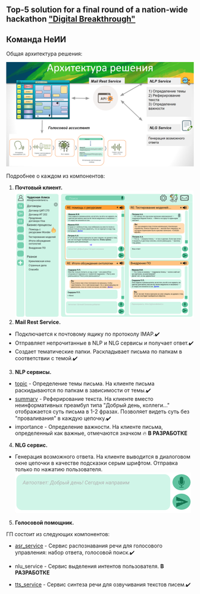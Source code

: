 ## Top-5 solution for a final round of a nation-wide hackathon ["Digital Breakthrough"](https://leadersofdigital.ru)

## Команда НеИИ

Общая архитектура решения:

![](architecture.PNG)

Подробнее о каждом из компонентов:

1. **Почтовый клиент.**
  ![](client.png)
2. **Mail Rest Service.**
  - Подключается к почтовому ящику по протоколу IMAP.:heavy_check_mark:
  - Отправляет непрочитанные в NLP и NLG сервисы и получает ответ.:heavy_check_mark:
  - Создает тематические папки. Раскладывает письма по папкам в соответствии с темой.:heavy_check_mark:
3. **NLP сервисы.**
  - [topic](https://github.com/maya-ami/neii_hackathon2020/tree/main/nlp_services/topic) - Определение темы письма. На клиенте письма раскидываются по папкам в зависимости от темы.:heavy_check_mark:
  - [summary](https://github.com/maya-ami/neii_hackathon2020/tree/main/nlp_services/summary) - Реферирование текста. На клиенте вместо неинформативных преамбул типа "Добрый день, коллеги..." отображается суть письма в 1-2 фразах. Позволяет видеть суть без "проваливания" в каждую цепочку.:heavy_check_mark:
  - importance - Определение важности. На клиенте письма, определенный как важные, отмечаются значком :fire: **В РАЗРАБОТКЕ**
4. **NLG сервис.**
  - Генерация возможного ответа. На клиенте выводится в диалоговом окне цепочки в качестве подсказки серым шрифтом. Отправка только по нажатию пользователя.
  ![](suggest_reply.PNG)
5. **Голосовой помощник.**

  ГП состоит из следующих компонентов:
  - [asr_service](https://github.com/maya-ami/neii_hackathon2020/tree/master/voice_assistant/asr_service) - Сервис распознавания речи для голосового управления: набор ответа, голосовой поиск.:heavy_check_mark:

  - nlu_service - Сервис выделения интентов пользователя. **В РАЗРАБОТКЕ**

  - [tts_service](https://github.com/maya-ami/neii_hackathon2020/tree/master/voice_assistant/tts_service)  - Сервис синтеза речи для озвучивания текстов писем.:heavy_check_mark:
